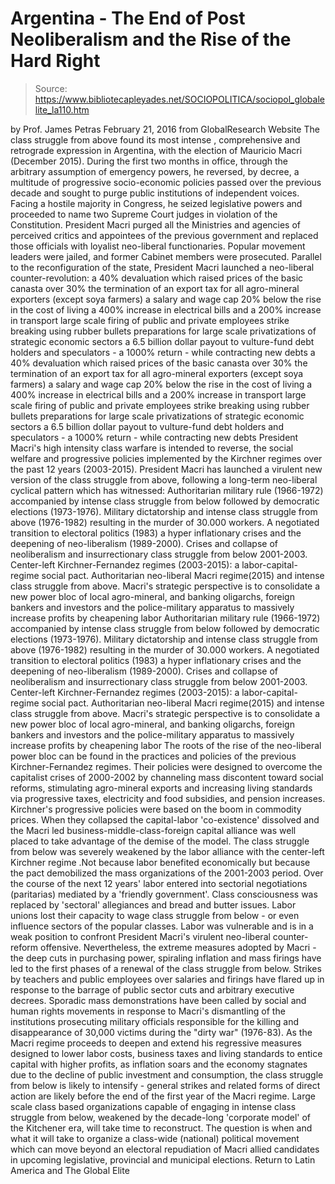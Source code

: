 # Argentina - The End of Post Neoliberalism and the Rise of the Hard Right

> Source: https://www.bibliotecapleyades.net/SOCIOPOLITICA/sociopol_globalelite_la110.htm

by Prof. James Petras February 21, 2016 from GlobalResearch Website
The class struggle from above found its most intense , comprehensive and retrograde expression in Argentina, with the election of Mauricio Macri (December 2015).
During the first two months in office, through the arbitrary assumption of emergency powers, he reversed, by decree, a multitude of progressive socio-economic policies passed over the previous decade and sought to purge public institutions of independent voices. Facing a hostile majority in Congress, he seized legislative powers and proceeded to name two Supreme Court judges in violation of the Constitution. President Macri purged all the Ministries and agencies of perceived critics and appointees of the previous government and replaced those officials with loyalist neo-liberal functionaries.
Popular movement leaders were jailed, and former Cabinet members were prosecuted. Parallel to the reconfiguration of the state, President Macri launched a neo-liberal counter-revolution:
a 40% devaluation which raised prices of the basic canasta over 30% the termination of an export tax for all agro-mineral exporters (except soya farmers) a salary and wage cap 20% below the rise in the cost of living a 400% increase in electrical bills and a 200% increase in transport large scale firing of public and private employees strike breaking using rubber bullets preparations for large scale privatizations of strategic economic sectors a 6.5 billion dollar payout to vulture-fund debt holders and speculators - a 1000% return - while contracting new debts
a 40% devaluation which raised prices of the basic canasta over 30%
the termination of an export tax for all agro-mineral exporters (except soya farmers)
a salary and wage cap 20% below the rise in the cost of living
a 400% increase in electrical bills and a 200% increase in transport
large scale firing of public and private employees
strike breaking using rubber bullets
preparations for large scale privatizations of strategic economic sectors
a 6.5 billion dollar payout to vulture-fund debt holders and speculators - a 1000% return - while contracting new debts
President Macri's high intensity class warfare is intended to reverse, the social welfare and progressive policies implemented by the Kirchner regimes over the past 12 years (2003-2015). President Macri has launched a virulent new version of the class struggle from above, following a long-term neo-liberal cyclical pattern which has witnessed:
Authoritarian military rule (1966-1972) accompanied by intense class struggle from below followed by democratic elections (1973-1976). Military dictatorship and intense class struggle from above (1976-1982) resulting in the murder of 30.000 workers. A negotiated transition to electoral politics (1983) a hyper inflationary crises and the deepening of neo-liberalism (1989-2000). Crises and collapse of neoliberalism and insurrectionary class struggle from below 2001-2003. Center-left Kirchner-Fernandez regimes (2003-2015): a labor-capital-regime social pact. Authoritarian neo-liberal Macri regime(2015) and intense class struggle from above. Macri's strategic perspective is to consolidate a new power bloc of local agro-mineral, and banking oligarchs, foreign bankers and investors and the police-military apparatus to massively increase profits by cheapening labor
Authoritarian military rule (1966-1972) accompanied by intense class struggle from below followed by democratic elections (1973-1976).
Military dictatorship and intense class struggle from above (1976-1982) resulting in the murder of 30.000 workers.
A negotiated transition to electoral politics (1983) a hyper inflationary crises and the deepening of neo-liberalism (1989-2000).
Crises and collapse of neoliberalism and insurrectionary class struggle from below 2001-2003.
Center-left Kirchner-Fernandez regimes (2003-2015): a labor-capital-regime social pact.
Authoritarian neo-liberal Macri regime(2015) and intense class struggle from above. Macri's strategic perspective is to consolidate a new power bloc of local agro-mineral, and banking oligarchs, foreign bankers and investors and the police-military apparatus to massively increase profits by cheapening labor
The roots of the rise of the neo-liberal power bloc can be found in the practices and policies of the previous Kirchner-Fernandez regimes.
Their policies were designed to overcome the capitalist crises of 2000-2002 by channeling mass discontent toward social reforms, stimulating agro-mineral exports and increasing living standards via progressive taxes, electricity and food subsidies, and pension increases. Kirchner's progressive policies were based on the boom in commodity prices.
When they collapsed the capital-labor 'co-existence' dissolved and the Macri led business-middle-class-foreign capital alliance was well placed to take advantage of the demise of the model. The class struggle from below was severely weakened by the labor alliance with the center-left Kirchner regime .Not because labor benefited economically but because the pact demobilized the mass organizations of the 2001-2003 period.
Over the course of the next 12 years' labor entered into sectorial negotiations (paritarias) mediated by a 'friendly government'.
Class consciousness was replaced by 'sectoral' allegiances and bread and butter issues. Labor unions lost their capacity to wage class struggle from below - or even influence sectors of the popular classes. Labor was vulnerable and is in a weak position to confront President Macri's virulent neo-liberal counter-reform offensive. Nevertheless, the extreme measures adopted by Macri - the deep cuts in purchasing power, spiraling inflation and mass firings have led to the first phases of a renewal of the class struggle from below. Strikes by teachers and public employees over salaries and firings have flared up in response to the barrage of public sector cuts and arbitrary executive decrees.
Sporadic mass demonstrations have been called by social and human rights movements in response to Macri's dismantling of the institutions prosecuting military officials responsible for the killing and disappearance of 30,000 victims during the "dirty war" (1976-83). As the Macri regime proceeds to deepen and extend his regressive measures designed to lower labor costs, business taxes and living standards to entice capital with higher profits, as inflation soars and the economy stagnates due to the decline of public investment and consumption, the class struggle from below is likely to intensify - general strikes and related forms of direct action are likely before the end of the first year of the Macri regime. Large scale class based organizations capable of engaging in intense class struggle from below, weakened by the decade-long 'corporate model' of the Kitchener era, will take time to reconstruct.
The question is when and what it will take to organize a class-wide (national) political movement which can move beyond an electoral repudiation of Macri allied candidates in upcoming legislative, provincial and municipal elections.
Return to Latin America and The Global Elite
